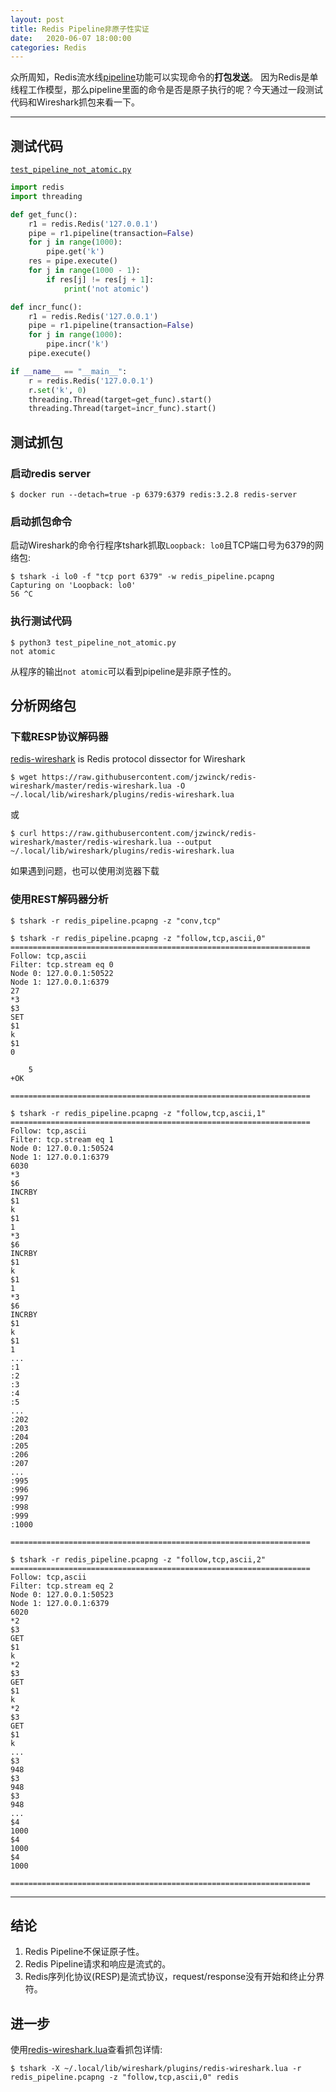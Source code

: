 ```yaml
---
layout: post
title: Redis Pipeline非原子性实证
date:   2020-06-07 18:00:00
categories: Redis
---
```


众所周知，Redis流水线[pipeline](https://redis.io/topics/pipelining)功能可以实现命令的**打包发送**。
因为Redis是单线程工作模型，那么pipeline里面的命令是否是原子执行的呢？今天通过一段测试代码和Wireshark抓包来看一下。

- - -

## 测试代码

[`test_pipeline_not_atomic.py`]()

```python
import redis
import threading

def get_func():
    r1 = redis.Redis('127.0.0.1')
    pipe = r1.pipeline(transaction=False)
    for j in range(1000):
        pipe.get('k')
    res = pipe.execute()
    for j in range(1000 - 1):
        if res[j] != res[j + 1]:
            print('not atomic')

def incr_func():
    r1 = redis.Redis('127.0.0.1')
    pipe = r1.pipeline(transaction=False)
    for j in range(1000):
        pipe.incr('k')
    pipe.execute()

if __name__ == "__main__":
    r = redis.Redis('127.0.0.1')
    r.set('k', 0)
    threading.Thread(target=get_func).start()
    threading.Thread(target=incr_func).start()
```

## 测试抓包

### 启动redis server

```
$ docker run --detach=true -p 6379:6379 redis:3.2.8 redis-server
```

### 启动抓包命令

启动Wireshark的命令行程序tshark抓取`Loopback: lo0`且TCP端口号为6379的网络包:

```
$ tshark -i lo0 -f "tcp port 6379" -w redis_pipeline.pcapng
Capturing on 'Loopback: lo0'
56 ^C
```

### 执行测试代码

```
$ python3 test_pipeline_not_atomic.py
not atomic
```

从程序的输出`not atomic`可以看到pipeline是非原子性的。

## 分析网络包

### 下载RESP协议解码器

[redis-wireshark](https://github.com/jzwinck/redis-wireshark) is Redis protocol dissector for Wireshark

```
$ wget https://raw.githubusercontent.com/jzwinck/redis-wireshark/master/redis-wireshark.lua -O ~/.local/lib/wireshark/plugins/redis-wireshark.lua
```

或

```
$ curl https://raw.githubusercontent.com/jzwinck/redis-wireshark/master/redis-wireshark.lua --output ~/.local/lib/wireshark/plugins/redis-wireshark.lua
```

如果遇到问题，也可以使用浏览器下载

### 使用REST解码器分析

```
$ tshark -r redis_pipeline.pcapng -z "conv,tcp"
```

```
$ tshark -r redis_pipeline.pcapng -z "follow,tcp,ascii,0"
===================================================================
Follow: tcp,ascii
Filter: tcp.stream eq 0
Node 0: 127.0.0.1:50522
Node 1: 127.0.0.1:6379
27
*3
$3
SET
$1
k
$1
0

	5
+OK

===================================================================
```

```
$ tshark -r redis_pipeline.pcapng -z "follow,tcp,ascii,1"
===================================================================
Follow: tcp,ascii
Filter: tcp.stream eq 1
Node 0: 127.0.0.1:50524
Node 1: 127.0.0.1:6379
6030
*3
$6
INCRBY
$1
k
$1
1
*3
$6
INCRBY
$1
k
$1
1
*3
$6
INCRBY
$1
k
$1
1
...
:1
:2
:3
:4
:5
...
:202
:203
:204
:205
:206
:207
...
:995
:996
:997
:998
:999
:1000

===================================================================
```


```
$ tshark -r redis_pipeline.pcapng -z "follow,tcp,ascii,2"
===================================================================
Follow: tcp,ascii
Filter: tcp.stream eq 2
Node 0: 127.0.0.1:50523
Node 1: 127.0.0.1:6379
6020
*2
$3
GET
$1
k
*2
$3
GET
$1
k
*2
$3
GET
$1
k
...
$3
948
$3
948
$3
948
...
$4
1000
$4
1000
$4
1000

===================================================================
```

- - -

## 结论

1. Redis Pipeline不保证原子性。
1. Redis Pipeline请求和响应是流式的。
1. Redis序列化协议(RESP)是流式协议，request/response没有开始和终止分界符。

## 进一步

使用[redis-wireshark.lua](https://github.com/jzwinck/redis-wireshark)查看抓包详情:

```
$ tshark -X ~/.local/lib/wireshark/plugins/redis-wireshark.lua -r redis_pipeline.pcapng -z "follow,tcp,ascii,0" redis
```
